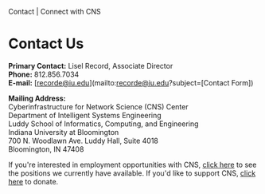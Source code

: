 Contact | Connect with CNS  

Contact Us
==========

**Primary Contact:** Lisel Record, Associate Director  
**Phone:** 812.856.7034  
**E-mail:** [recorde@iu.edu](mailto:recorde@iu.edu?subject=[Contact Form])  
  
**Mailing Address:**  
Cyberinfrastructure for Network Science (CNS) Center  
Department of Intelligent Systems Engineering  
Luddy School of Informatics, Computing, and Engineering  
Indiana University at Bloomington  
700 N. Woodlawn Ave. Luddy Hall, Suite 4018  
Bloomington, IN 47408  
  
If you're interested in employment opportunities with CNS, [click here](jobs.html) to see the positions we currently have available. If you'd like to support CNS, [click here](support.html) to donate.